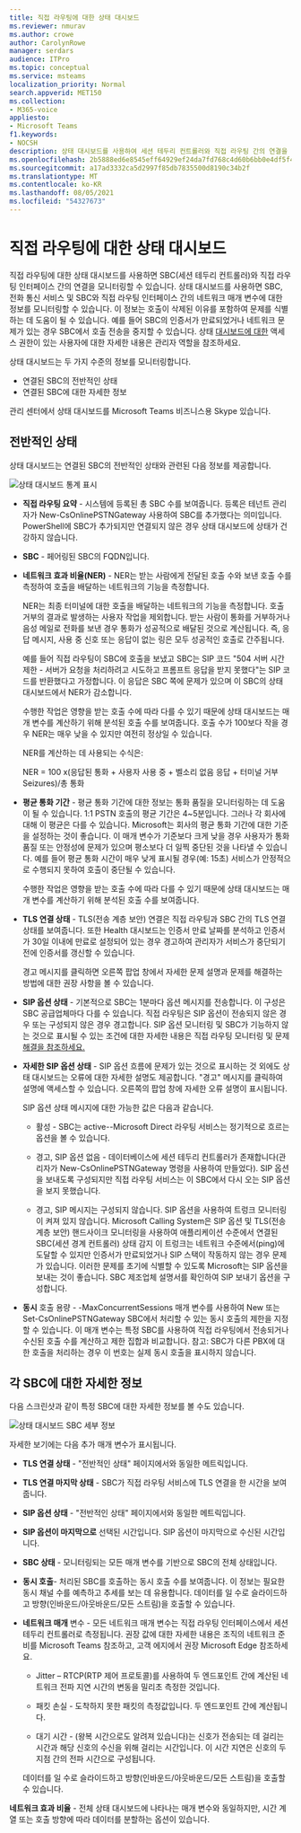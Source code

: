 ```yaml
---
title: 직접 라우팅에 대한 상태 대시보드
ms.reviewer: nmurav
ms.author: crowe
author: CarolynRowe
manager: serdars
audience: ITPro
ms.topic: conceptual
ms.service: msteams
localization_priority: Normal
search.appverid: MET150
ms.collection:
- M365-voice
appliesto:
- Microsoft Teams
f1.keywords:
- NOCSH
description: 상태 대시보드를 사용하여 세션 테두리 컨트롤러와 직접 라우팅 간의 연결을 모니터링하는 방법에 대해 자세히 알아보습니다.
ms.openlocfilehash: 2b5888ed6e8545eff64929ef24da7fd768c4d60b6bb0e4df5f4760dfd215c08d
ms.sourcegitcommit: a17ad3332ca5d2997f85db7835500d8190c34b2f
ms.translationtype: MT
ms.contentlocale: ko-KR
ms.lasthandoff: 08/05/2021
ms.locfileid: "54327673"
---
```

# <a name="health-dashboard-for-direct-routing"></a>직접 라우팅에 대한 상태 대시보드

직접 라우팅에 대한 상태 대시보드를 사용하면 SBC(세션 테두리 컨트롤러)와 직접 라우팅 인터페이스 간의 연결을 모니터링할 수 있습니다.  상태 대시보드를 사용하면 SBC, 전화 통신 서비스 및 SBC와 직접 라우팅 인터페이스 간의 네트워크 매개 변수에 대한 정보를 모니터링할 수 있습니다. 이 정보는 호출이 삭제된 이유를 포함하여 문제를 식별하는 데 도움이 될 수 있습니다. 예를 들어 SBC의 인증서가 만료되었거나 네트워크 문제가 있는 경우 SBC에서 호출 전송을 중지할 수 있습니다. 상태 [대시보드에 대한](using-admin-roles.md) 액세스 권한이 있는 사용자에 대한 자세한 내용은 관리자 역할을 참조하세요.

상태 대시보드는 두 가지 수준의 정보를 모니터링합니다.

- 연결된 SBC의 전반적인 상태
- 연결된 SBC에 대한 자세한 정보

관리 센터에서 상태 대시보드를 Microsoft Teams 비즈니스용 Skype 있습니다.

## <a name="overall-health"></a>전반적인 상태

상태 대시보드는 연결된 SBC의 전반적인 상태와 관련된 다음 정보를 제공합니다.

 ![상태 대시보드 통계 표시](media/direct-routing-dashboard-stats1.png)

- **직접 라우팅 요약** - 시스템에 등록된 총 SBC 수를 보여줍니다. 등록은 테넌트 관리자가 New-CsOnlinePSTNGateway 사용하여 SBC를 추가했다는 의미입니다. PowerShell에 SBC가 추가되지만 연결되지 않은 경우 상태 대시보드에 상태가 건강하지 않습니다.

- **SBC** - 페어링된 SBC의 FQDN입니다.

- **네트워크 효과 비율(NER)** - NER는 받는 사람에게 전달된 호출 수와 보낸 호출 수를 측정하여 호출을 배달하는 네트워크의 기능을 측정합니다.  

   NER는 최종 터미널에 대한 호출을 배달하는 네트워크의 기능을 측정합니다. 호출 거부의 결과로 발생하는 사용자 작업을 제외합니다.  받는 사람이 통화를 거부하거나 음성 메일로 전화를 보낸 경우 통화가 성공적으로 배달된 것으로 계산됩니다. 즉, 응답 메시지, 사용 중 신호 또는 응답이 없는 링은 모두 성공적인 호출로 간주됩니다.
  
   예를 들어 직접 라우팅이 SBC에 호출을 보냈고 SBC는 SIP 코드 "504 서버 시간 제한 - 서버가 요청을 처리하려고 시도하고 프롬프트 응답을 받지 못했다"는 SIP 코드를 반환했다고 가정합니다. 이 응답은 SBC 쪽에 문제가 있으며 이 SBC의 상태 대시보드에서 NER가 감소합니다.
  
   수행한 작업은 영향을 받는 호출 수에 따라 다를 수 있기 때문에 상태 대시보드는 매개 변수를 계산하기 위해 분석된 호출 수를 보여줍니다. 호출 수가 100보다 작을 경우 NER는 매우 낮을 수 있지만 여전히 정상일 수 있습니다.

   NER를 계산하는 데 사용되는 수식은:

   NER = 100 x(응답된 통화 + 사용자 사용 중 + 벨소리 없음 응답 + 터미널 거부 Seizures)/총 통화

- **평균 통화 기간** - 평균 통화 기간에 대한 정보는 통화 품질을 모니터링하는 데 도움이 될 수 있습니다. 1:1 PSTN 호출의 평균 기간은 4~5분입니다.  그러나 각 회사에 대해 이 평균은 다를 수 있습니다.  Microsoft는 회사의 평균 통화 기간에 대한 기준을 설정하는 것이 좋습니다. 이 매개 변수가 기준보다 크게 낮을 경우 사용자가 통화 품질 또는 안정성에 문제가 있으며 평소보다 더 일찍 중단된 것을 나타낼 수 있습니다. 예를 들어 평균 통화 시간이 매우 낮게 표시될 경우(예: 15초) 서비스가 안정적으로 수행되지 못하여 호출이 중단될 수 있습니다.

   수행한 작업은 영향을 받는 호출 수에 따라 다를 수 있기 때문에 상태 대시보드는 매개 변수를 계산하기 위해 분석된 호출 수를 보여줍니다.

- **TLS 연결 상태** - TLS(전송 계층 보안) 연결은 직접 라우팅과 SBC 간의 TLS 연결 상태를 보여줍니다. 또한 Health 대시보드는 인증서 만료 날짜를 분석하고 인증서가 30일 이내에 만료로 설정되어 있는 경우 경고하여 관리자가 서비스가 중단되기 전에 인증서를 갱신할 수 있습니다.

   경고 메시지를 클릭하면 오른쪽 팝업 창에서 자세한 문제 설명과 문제를 해결하는 방법에 대한 권장 사항을 볼 수 있습니다.

- **SIP 옵션 상태** - 기본적으로 SBC는 1분마다 옵션 메시지를 전송합니다. 이 구성은 SBC 공급업체마다 다를 수 있습니다. 직접 라우팅은 SIP 옵션이 전송되지 않은 경우 또는 구성되지 않은 경우 경고합니다. SIP 옵션 모니터링 및 SBC가 기능하지 않는 것으로 표시될 수 있는 조건에 대한 자세한 내용은 직접 라우팅 모니터링 및 문제 [해결을 참조하세요.](direct-routing-monitor-and-troubleshoot.md)

- **자세한 SIP 옵션 상태** - SIP 옵션 흐름에 문제가 있는 것으로 표시하는 것 외에도 상태 대시보드는 오류에 대한 자세한 설명도 제공합니다. "경고" 메시지를 클릭하여 설명에 액세스할 수 있습니다. 오른쪽의 팝업 창에 자세한 오류 설명이 표시됩니다.

   SIP 옵션 상태 메시지에 대한 가능한 값은 다음과 같습니다.

    - 활성 - SBC는 active--Microsoft Direct 라우팅 서비스는 정기적으로 흐르는 옵션을 볼 수 있습니다.

    - 경고, SIP 옵션 없음 - 데이터베이스에 세션 테두리 컨트롤러가 존재합니다(관리자가 New-CsOnlinePSTNGateway 명령을 사용하여 만들었다). SIP 옵션을 보내도록 구성되지만 직접 라우팅 서비스는 이 SBC에서 다시 오는 SIP 옵션을 보지 못했습니다.

    - 경고, SIP 메시지는 구성되지 않습니다. SIP 옵션을 사용하여 트렁크 모니터링이 켜져 있지 않습니다. Microsoft Calling System은 SIP 옵션 및 TLS(전송 계층 보안) 핸드사이크 모니터링을 사용하여 애플리케이션 수준에서 연결된 SBC(세션 경계 컨트롤러) 상태 감지 이 트렁크는 네트워크 수준에서(ping)에 도달할 수 있지만 인증서가 만료되었거나 SIP 스택이 작동하지 않는 경우 문제가 있습니다. 이러한 문제를 초기에 식별할 수 있도록 Microsoft는 SIP 옵션을 보내는 것이 좋습니다. SBC 제조업체 설명서를 확인하여 SIP 보내기 옵션을 구성합니다.

- **동시** 호출 용량 - -MaxConcurrentSessions 매개 변수를 사용하여 New 또는 Set-CsOnlinePSTNGateway SBC에서 처리할 수 있는 동시 호출의 제한을 지정할 수 있습니다. 이 매개 변수는 특정 SBC를 사용하여 직접 라우팅에서 전송되거나 수신된 호출 수를 계산하고 제한 집합과 비교합니다. 참고: SBC가 다른 PBX에 대한 호출을 처리하는 경우 이 번호는 실제 동시 호출을 표시하지 않습니다.

## <a name="detailed-information-for-each-sbc"></a>각 SBC에 대한 자세한 정보

다음 스크린샷과 같이 특정 SBC에 대한 자세한 정보를 볼 수도 있습니다.

![상태 대시보드 SBC 세부 정보](media/direct-routing-dashboard-SBC-detail1.png)

자세한 보기에는 다음 추가 매개 변수가 표시됩니다.

- **TLS 연결 상태** - "전반적인 상태" 페이지에서와 동일한 메트릭입니다.

- **TLS 연결 마지막 상태** - SBC가 직접 라우팅 서비스에 TLS 연결을 한 시간을 보여줍니다.

- **SIP 옵션 상태** - "전반적인 상태" 페이지에서와 동일한 메트릭입니다.

- **SIP 옵션이 마지막으로** 선택된 시간입니다. SIP 옵션이 마지막으로 수신된 시간입니다.

- **SBC 상태** - 모니터링되는 모든 매개 변수를 기반으로 SBC의 전체 상태입니다.

- **동시 호출**- 처리된 SBC를 호출하는 동시 호출 수를 보여줍니다. 이 정보는 필요한 동시 채널 수를 예측하고 추세를 보는 데 유용합니다. 데이터를 일 수로 슬라이드하고 방향(인바운드/아웃바운드/모든 스트림)을 호출할 수 있습니다.

- **네트워크 매개** 변수 - 모든 네트워크 매개 변수는 직접 라우팅 인터페이스에서 세션 테두리 컨트롤러로 측정됩니다. 권장 값에 대한 자세한 [](./prepare-network.md)내용은 조직의 네트워크 준비를 Microsoft Teams 참조하고, 고객 에지에서 권장 Microsoft Edge 참조하세요.

   - Jitter – RTCP(RTP 제어 프로토콜)를 사용하여 두 엔드포인트 간에 계산된 네트워크 전파 지연 시간의 변동을 밀리초 측정한 것입니다.

   - 패킷 손실 - 도착하지 못한 패킷의 측정값입니다. 두 엔드포인트 간에 계산됩니다.

   - 대기 시간 - (왕복 시간으로도 알려져 있습니다)는 신호가 전송되는 데 걸리는 시간과 해당 신호의 수신을 위해 걸리는 시간입니다. 이 시간 지연은 신호의 두 지점 간의 전파 시간으로 구성됩니다.

   데이터를 일 수로 슬라이드하고 방향(인바운드/아웃바운드/모든 스트림)을 호출할 수 있습니다.

**네트워크 효과 비율** - 전체 상태 대시보드에 나타나는 매개 변수와 동일하지만, 시간 계열 또는 호출 방향에 따라 데이터를 분할하는 옵션이 있습니다.